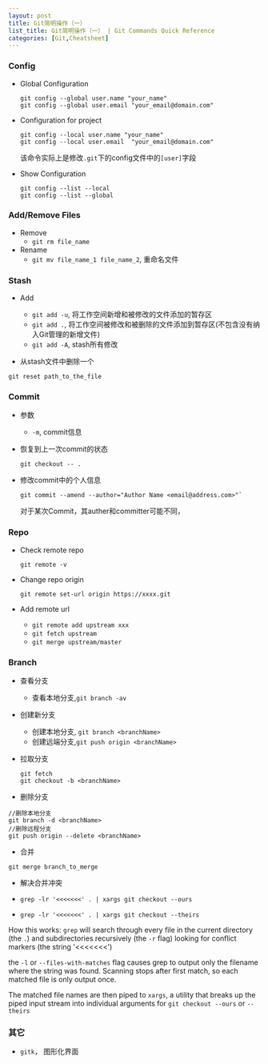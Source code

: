 ```yaml
---
layout: post
title: Git简明操作（一）
list_title: Git简明操作（一） | Git Commands Quick Reference
categories: [Git,Cheatsheet]
---
```


### Config

- Global Configuration
    
    ```shell
    git config --global user.name "your_name"
    git config --global user.email "your_email@domain.com"
    ```

- Configuration for project

    ```shell
    git config --local user.name "your_name"
    git config --local user.email  "your_email@domain.com"
    ```

    该命令实际上是修改`.git`下的config文件中的`[user]`字段

- Show Configuration

    ```shell
    git config --list --local
    git config --list --global
    ```

### Add/Remove Files


- Remove
    - `git rm file_name`
- Rename
    - `git mv file_name_1 file_name_2`, 重命名文件

### Stash

- Add
    - `git add -u`, 将工作空间新增和被修改的文件添加的暂存区
    - `git add .`, 将工作空间被修改和被删除的文件添加到暂存区(不包含没有纳入Git管理的新增文件)
    - `git add -A`, stash所有修改

- 从stash文件中删除一个
```
git reset path_to_the_file
```

### Commit

- 参数
    - `-m`, commit信息

- 恢复到上一次commit的状态
    ```
    git checkout -- .
    ```
- 修改commit中的个人信息

    ```
    git commit --amend --author="Author Name <email@address.com>"`
    ```

    对于某次Commit，其auther和committer可能不同，

    
### Repo

- Check remote repo 

    ```
    git remote -v 
    ```
- Change repo origin 

    ```
    git remote set-url origin https://xxxx.git
    ```
- Add remote url
    - `git remote add upstream xxx`
    - `git fetch upstream`
    - `git merge upstream/master`

### Branch

- 查看分支
    - 查看本地分支,`git branch -av`

- 创建新分支
    - 创建本地分支, `git branch <branchName>`
    - 创建远端分支,`git push origin <branchName>`
- 拉取分支

    ```shell
    git fetch
    git checkout -b <branchName>
    ```

- 删除分支

```
//删除本地分支
git branch -d <branchName>
//删除远程分支
git push origin --delete <branchName>
```

- 合并

```
git merge branch_to_merge
```

- 解决合并冲突

- `grep -lr '<<<<<<<' . | xargs git checkout --ours`
- `grep -lr '<<<<<<<' . | xargs git checkout --theirs`

How this works: `grep` will search through every file in the current directory (the `.`) and subdirectories recursively (the `-r` flag) looking for conflict markers (the string '<<<<<<<')

the `-l` or `--files-with-matches` flag causes grep to output only the filename where the string was found. Scanning stops after first match, so each matched file is only output once.

The matched file names are then piped to `xargs`, a utility that breaks up the piped input stream into individual arguments for `git checkout --ours` or `--theirs`


### 其它

- `gitk`， 图形化界面